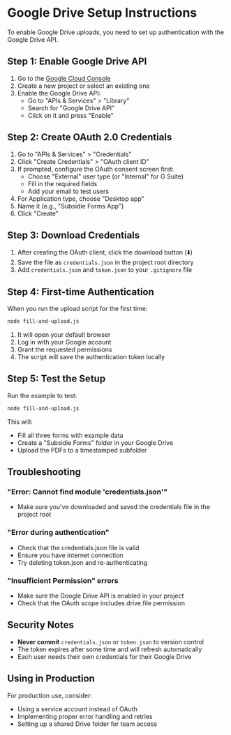 # Google Drive Setup Instructions

To enable Google Drive uploads, you need to set up authentication with the Google Drive API.

## Step 1: Enable Google Drive API

1. Go to the [Google Cloud Console](https://console.cloud.google.com/)
2. Create a new project or select an existing one
3. Enable the Google Drive API:
   - Go to "APIs & Services" > "Library"
   - Search for "Google Drive API"
   - Click on it and press "Enable"

## Step 2: Create OAuth 2.0 Credentials

1. Go to "APIs & Services" > "Credentials"
2. Click "Create Credentials" > "OAuth client ID"
3. If prompted, configure the OAuth consent screen first:
   - Choose "External" user type (or "Internal" for G Suite)
   - Fill in the required fields
   - Add your email to test users
4. For Application type, choose "Desktop app"
5. Name it (e.g., "Subsidie Forms App")
6. Click "Create"

## Step 3: Download Credentials

1. After creating the OAuth client, click the download button (⬇️)
2. Save the file as `credentials.json` in the project root directory
3. Add `credentials.json` and `token.json` to your `.gitignore` file

## Step 4: First-time Authentication

When you run the upload script for the first time:

```bash
node fill-and-upload.js
```

1. It will open your default browser
2. Log in with your Google account
3. Grant the requested permissions
4. The script will save the authentication token locally

## Step 5: Test the Setup

Run the example to test:

```bash
node fill-and-upload.js
```

This will:
- Fill all three forms with example data
- Create a "Subsidie Forms" folder in your Google Drive
- Upload the PDFs to a timestamped subfolder

## Troubleshooting

### "Error: Cannot find module 'credentials.json'"
- Make sure you've downloaded and saved the credentials file in the project root

### "Error during authentication"
- Check that the credentials.json file is valid
- Ensure you have internet connection
- Try deleting token.json and re-authenticating

### "Insufficient Permission" errors
- Make sure the Google Drive API is enabled in your project
- Check that the OAuth scope includes drive.file permission

## Security Notes

- **Never commit** `credentials.json` or `token.json` to version control
- The token expires after some time and will refresh automatically
- Each user needs their own credentials for their Google Drive

## Using in Production

For production use, consider:
- Using a service account instead of OAuth
- Implementing proper error handling and retries
- Setting up a shared Drive folder for team access